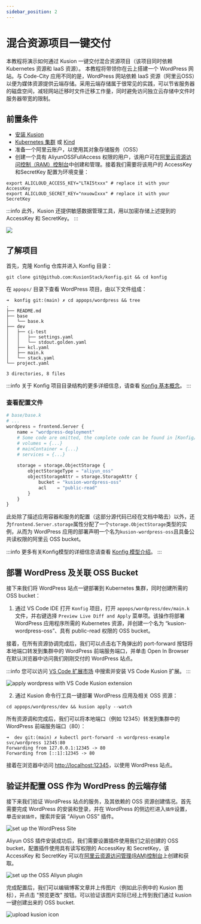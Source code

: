```yaml
---
sidebar_position: 2
---
```


# 混合资源项目一键交付

本教程将演示如何通过 Kusion 一键交付混合资源项目（该项目同时依赖 Kubernetes 资源和 IaaS 资源）。
本教程将带领你在云上搭建一个 WordPress 网站。与 Code-City 应用不同的是，WordPress 网站依赖 IaaS 资源（阿里云OSS）以便为媒体资源提供云端存储。采用云端存储属于很常见的实践，可以节省服务器的磁盘空间，减轻网站迁移时文件迁移工作量，同时避免访问独立云存储中文件时服务器带宽的限制。

## 前置条件

- [安装 Kusion](/docs/user_docs/getting-started/install)
- [Kubernetes 集群](https://kubernetes.io/) 或 [Kind](https://kind.sigs.k8s.io/)
- 准备一个阿里云账户，以使用其对象存储服务（OSS）
- 创建一个具有 AliyunOSSFullAccess 权限的用户，该用户可在[阿里云资源访问控制（RAM）控制台](https://ram.console.aliyun.com/users/)中创建和管理。接着我们需要将该用户的 AccessKey 和SecretKey 配置为环境变量：

```shell
export ALICLOUD_ACCESS_KEY="LTAI5txxx" # replace it with your AccessKey
export ALICLOUD_SECRET_KEY="nxuowIxxx" # replace it with your SecretKey
```

:::info
此外，Kusion 还提供敏感数据管理工具，用以加密存储上述提到的 AccessKey 和 SecretKey。
:::

![](/img/docs/user_docs/getting-started/set-oss-access.png)

## 了解项目 

首先，克隆 Konfig 仓库并进入 Konfig 目录：

```shell
git clone git@github.com:KusionStack/konfig.git && cd konfig
```

在 `appops/` 目录下查看 WordPress 项目，由以下文件组成：

```shell
➜  konfig git:(main) ✗ cd appops/wordpress && tree
.
├── README.md
├── base
│   └── base.k
├── dev
│   ├── ci-test
│   │   ├── settings.yaml
│   │   └── stdout.golden.yaml
│   ├── kcl.yaml
│   ├── main.k
│   └── stack.yaml
└── project.yaml

3 directories, 8 files
```

:::info
关于 Konfig 项目目录结构的更多详细信息，请查看 [Konfig 基本概念](/docs/user_docs/concepts/konfig)。
:::

### 查看配置文件

```python
# base/base.k
# ...
wordpress = frontend.Server {
    name = "wordpress-deployment"
    # Some code are omitted, the complete code can be found in [Konfig/appops/wordpress](https://github.com/KusionStack/konfig/tree/main/wordpress/base/base.k)
    # volumes = {...}
    # mainContainer = {...}
    # services = {...}
    
    storage = storage.ObjectStorage {
        objectStorageType = "aliyun_oss"
        objectStorageAttr = storage.StorageAttr {
            bucket = "kusion-wordpress-oss"
            acl    = "public-read"
        }
    }
}
```

此处除了描述应用容器和服务的配置（这部分源代码已经在文档中略去）以外，还为`frontend.Server.storage`属性分配了一个`storage.ObjectStorage`类型的实例，从而为 WordPress 应用的部署声明一个名为`kusion-wordpress-oss`且具备公共读权限的阿里云 OSS bucket。

:::info
更多有关Konfig模型的详细信息请查看 [Konfig 模型介绍](https://github.com/KusionStack/konfig)。
:::

## 部署 WordPress 及关联 OSS Bucket

接下来我们将 WordPress 站点一键部署到 Kubernetes 集群，同时创建所需的 OSS bucket：

1. 通过 VS Code IDE 打开 `Konfig` 项目，打开 `appops/wordpress/dev/main.k` 文件，并右键选择 `Preview Live Diff and Apply` 菜单项。该操作将部署 WordPress 应用程序所需的 Kubernetes 资源，并创建一个名为 “kusion-wordpress-oss”、具有 public-read 权限的 OSS bucket。

接着，在所有资源协调完成后，我们可以点击右下角弹出的 port-forward 按钮将本地端口转发到集群中的 WordPress 前端服务端口，并单击 Open In Browser 在默认浏览器中访问我们刚刚交付的 WordPress 站点。

:::info
您可以访问 [VS Code 扩展市场](https://marketplace.visualstudio.com/items?itemName=KusionStack.kusion) 中搜索并安装 VS Code Kusion 扩展。
:::

![apply wordpress with VS Code Kusion extension](/img/docs/user_docs/getting-started/wordpress-apply.gif)

2. 通过 Kusion 命令行工具一键部署 WordPress 应用及相关 OSS 资源：

```shell
cd appops/wordpress/dev && kusion apply --watch
```
所有资源调和完成后，我们可以将本地端口（例如 12345）转发到集群中的 WordPress 前端服务端口（80）：

```shell
➜  dev git:(main) ✗ kubectl port-forward -n wordpress-example svc/wordpress 12345:80
Forwarding from 127.0.0.1:12345 -> 80
Forwarding from [::1]:12345 -> 80
```

接着在浏览器中访问 [http://localhost:12345](http://localhost:12345)，以使用 WordPress 站点。

## 验证并配置 OSS 作为 WordPress 的云端存储

接下来我们验证 WordPress 站点的服务，及其依赖的 OSS 资源创建情况。首先需要完成 WordPress 的安装和登录，并在 WordPress 的侧边栏进入`插件`设置，单击`安装插件`，搜索并安装 “Aliyun OSS” 插件。

![set up the WordPress Site](/img/docs/user_docs/getting-started/wordpress-setup.gif)

Aliyun OSS 插件安装成功后，我们需要设置插件使用我们之前创建的 OSS bucket，配置插件使用具有读写权限的 AccessKey 和 SecretKey，该 AccessKey 和 SecretKey 可以在[阿里云资源访问管理(RAM)控制台](https://ram.console.aliyun.com/users/)上创建和获取。

![set up the OSS Aliyun plugin](/img/docs/user_docs/getting-started/wordpress-setup-plugin.gif)

完成配置后，我们可以编辑博客文章并上传图片（例如此示例中的 Kusion 图标），并点击 "预览更改" 按钮。可以验证该图片实际已经上传到我们通过 kusion 一键创建出来的 OSS bucket.

![upload kusion icon](/img/docs/user_docs/getting-started/wordpress-oss-validation.gif)
